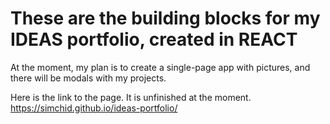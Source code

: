 # These are the building blocks for my IDEAS portfolio, created in REACT

At the moment, my plan is to create a single-page app with pictures, and there will be modals with my projects.

Here is the link to the page. It is unfinished at the moment. https://simchid.github.io/ideas-portfolio/
